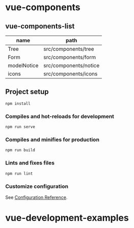 # vue-components
##  vue-components-list
name | path
---- | ---
Tree | src/components/tree
Form | src/components/form
modelNotice | src/components/notice
icons | src/components/icons

## Project setup
```
npm install
```

### Compiles and hot-reloads for development
```
npm run serve
```

### Compiles and minifies for production
```
npm run build
```

### Lints and fixes files
```
npm run lint
```

### Customize configuration
See [Configuration Reference](https://cli.vuejs.org/config/).
# vue-development-examples
